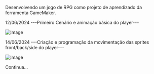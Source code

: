 Desenvolvendo um jogo de RPG como projeto de aprendizado da ferramenta GameMaker.

12/06/2024
---Primeiro Cenário e animação básica do player---

![image](https://github.com/CesarMoretto/GameZero/assets/81265167/7a30c2a9-d999-4d37-aea8-cb471621c300)

14/06/2024
---Criação e programação da movimentação das sprites front/back/side do player---

![image](https://github.com/CesarMoretto/GameZero/assets/81265167/2e423b2f-0186-42c8-8042-17c66b91236b)


Continua...

